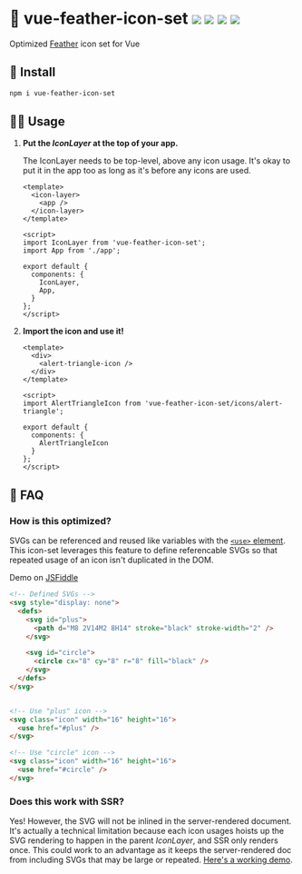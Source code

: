 # 🦢 vue-feather-icon-set <a href="https://npm.im/vue-feather-icon-set"><img src="https://badgen.net/npm/v/vue-feather-icon-set"></a> <a href="https://npm.im/vue-feather-icon-set"><img src="https://badgen.net/npm/dm/vue-feather-icon-set"></a> <a href="https://packagephobia.now.sh/result?p=vue-feather-icon-set"><img src="https://packagephobia.now.sh/badge?p=vue-feather-icon-set"></a> <a href="https://bundlephobia.com/result?p=vue-feather-icon-set"><img src="https://badgen.net/bundlephobia/minzip/vue-feather-icon-set"></a>

Optimized [Feather](https://feathericons.com) icon set for Vue


## :rocket: Install
```sh
npm i vue-feather-icon-set
```

## 👩‍🏫 Usage
1. **Put the _IconLayer_ at the top of your app.**

    The IconLayer needs to be top-level, above any icon usage. It's okay to put it in the app too as long as it's before any icons are used.

    ```vue
    <template>
      <icon-layer>
        <app />
      </icon-layer>
    </template>

    <script>
    import IconLayer from 'vue-feather-icon-set';
    import App from './app';

    export default {
      components: {
        IconLayer,
        App,
      }
    };
    </script>
    ```
2. **Import the icon and use it!**


    ```vue
    <template>
      <div>
        <alert-triangle-icon />
      </div>
    </template>

    <script>
    import AlertTriangleIcon from 'vue-feather-icon-set/icons/alert-triangle';

    export default {
      components: {
        AlertTriangleIcon
      }
    };
    </script>
    ```

## :raising_hand: FAQ

### How is this optimized?
SVGs can be referenced and reused like variables with the [`<use>` element](https://developer.mozilla.org/en-US/docs/Web/SVG/Element/use). This icon-set leverages this feature to define referencable SVGs so that repeated usage of an icon isn't duplicated in the DOM.

Demo on [JSFiddle](https://jsfiddle.net/hirokiosame/94vbm5pr/)

```html
<!-- Defined SVGs -->
<svg style="display: none">
  <defs>
    <svg id="plus">
      <path d="M8 2V14M2 8H14" stroke="black" stroke-width="2" />
    </svg>

    <svg id="circle">
      <circle cx="8" cy="8" r="8" fill="black" />
    </svg>
  </defs>
</svg>


<!-- Use "plus" icon -->
<svg class="icon" width="16" height="16">
  <use href="#plus" />
</svg>

<!-- Use "circle" icon -->
<svg class="icon" width="16" height="16">
  <use href="#circle" />
</svg>
```

### Does this work with SSR?
Yes! However, the SVG will not be inlined in the server-rendered document. It's actually a technical limitation because each icon usages hoists up the SVG rendering to happen in the parent _IconLayer_, and SSR only renders once. This could work to an advantage as it keeps the server-rendered doc from including SVGs that may be large or repeated. [Here's a working demo](https://github.com/privatenumber/vue-svg-icon-set-ssr-demo).

